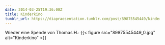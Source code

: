 ```yaml
---
date: 2014-03-25T19:36:00Z
title: Kinderkino
tumblr_url: https://diapraesentation.tumblr.com/post/89875545449/kinderkino
---
```

Wieder eine Spende von Thomas H.: {{< figure src="89875545449_0.jpg" alt="Kinderkino" >}}
